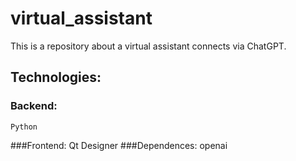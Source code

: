 # virtual_assistant

This is a repository about a virtual assistant connects via ChatGPT.

## Technologies:

  ### Backend:
    Python
  ###Frontend:
    Qt Designer
  ###Dependences:
  openai
  
